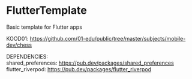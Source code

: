 # FlutterTemplate
Basic template for Flutter apps

KOOD01: https://github.com/01-edu/public/tree/master/subjects/mobile-dev/chess

DEPENDENCIES:<br>
shared_preferences: https://pub.dev/packages/shared_preferences <br>
flutter_riverpod: https://pub.dev/packages/flutter_riverpod <br>
